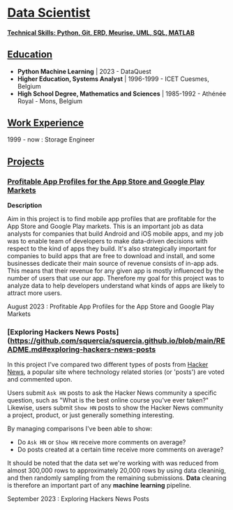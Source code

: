# [Data Scientist](https://github.com/squercia/squercia.github.io/blob/main/README.md#data-scientist)

#### [Technical Skills: Python, Git, ERD, Meurise, UML, SQL, MATLAB](https://github.com/squercia/squercia.github.io/blob/main/README.md#technical-skills-python-git-erd-meurise-uml-sql-matlab)

## [Education](https://github.com/squercia/squercia.github.io/blob/main/README.md#education)

* **Python Machine Learning** | 2023 - DataQuest
* **Higher Education, Systems Analyst** | 1996-1999 - ICET Cuesmes, Belgium
* **High School Degree, Mathematics and Sciences** | 1985-1992 - Athénée Royal - Mons, Belgium

## [Work Experience](https://github.com/squercia/squercia.github.io/blob/main/README.md#work-experience)

1999 - now : Storage Engineer

## [Projects](https://github.com/squercia/squercia.github.io/blob/main/README.md#projects)

### [Profitable App Profiles for the App Store and Google Play Markets](https://github.com/squercia/squercia.github.io/blob/main/README.md#profitable-app-profiles-for-the-app-store-and-google-play-markets)

**Description**

Aim in this project is to find mobile app profiles that are profitable for the App Store and Google Play markets. This is an important job as data analysts for companies that build Android and iOS mobile apps, and my job was to enable team of developers to make data-driven decisions with respect to the kind of apps they build.
It's also strategically important for companies to build apps that are free to download and install, and some businesses dedicate their main source of revenue consists of in-app ads. This means that their revenue for any given app is mostly influenced by the number of users that use our app. Therefore my goal for this project was to analyze data to help developers understand what kinds of apps are likely to attract more users.

August 2023    : Profitable App Profiles for the App Store and Google Play Markets



### [Exploring Hackers News Posts](https://github.com/squercia/squercia.github.io/blob/main/README.md#exploring-hackers-news-posts

In this project I've compared two different types of posts from  [Hacker News](https://news.ycombinator.com/), a popular site where technology related stories (or 'posts') are voted and commented upon. 

Users submit  `Ask HN`  posts to ask the Hacker News community a specific question, such as "What is the best online course you've ever taken?" Likewise, users submit  `Show HN`  posts to show the Hacker News community a project, product, or just generally something interesting.

By managing comparisons I've been able to show:

-   Do  `Ask HN`  or  `Show HN`  receive more comments on average?
-   Do posts created at a certain time receive more comments on average?

It should be noted that the data set we're working with was reduced from almost 300,000 rows to approximately 20,000 rows by using data cleaninig, and then randomly sampling from the remaining submissions.
**Data** cleaning is therefore an important part of any **machine**  **learning** pipeline.

September 2023    : Exploring Hackers News Posts